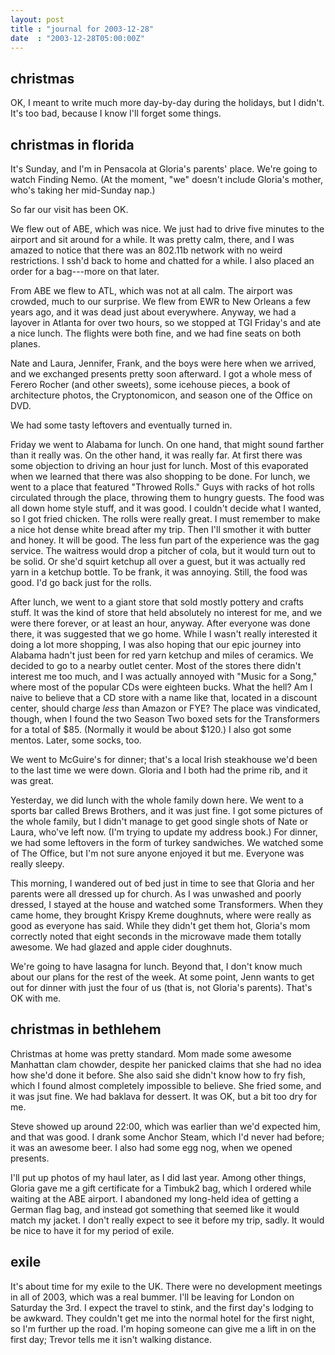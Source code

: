 ```yaml
---
layout: post
title : "journal for 2003-12-28"
date  : "2003-12-28T05:00:00Z"
---
```



## christmas

OK, I meant to write much more day-by-day during the holidays, but I didn't. It's too bad, because I know I'll forget some things.

## christmas in florida

It's Sunday, and I'm in Pensacola at Gloria's parents' place.  We're going to watch Finding Nemo.  (At the moment, "we" doesn't include Gloria's mother, who's taking her mid-Sunday nap.)

So far our visit has been OK.

We flew out of ABE, which was nice.  We just had to drive five minutes to the airport and sit around for a while.  It was pretty calm, there, and I was amazed to notice that there was an 802.11b network with no weird restrictions. I ssh'd back to home and chatted for a while.  I also placed an order for a bag---more on that later.

From ABE we flew to ATL, which was not at all calm.  The airport was crowded, much to our surprise.  We flew from EWR to New Orleans a few years ago, and it was dead just about everywhere.  Anyway, we had a layover in Atlanta for over two hours, so we stopped at TGI Friday's and ate a nice lunch.  The flights were both fine, and we had fine seats on both planes.

Nate and Laura, Jennifer, Frank, and the boys were here when we arrived, and we exchanged presents pretty soon afterward.  I got a whole mess of Ferero Rocher (and other sweets), some icehouse pieces, a book of architecture photos, the Cryptonomicon, and season one of the Office on DVD.

We had some tasty leftovers and eventually turned in.

Friday we went to Alabama for lunch.  On one hand, that might sound farther than it really was.  On the other hand, it was really far.  At first there was some objection to driving an hour just for lunch.  Most of this evaporated when we learned that there was also shopping to be done.  For lunch, we went to a place that featured "Throwed Rolls."  Guys with racks of hot rolls circulated through the place, throwing them to hungry guests.  The food was all down home style stuff, and it was good.  I couldn't decide what I wanted, so I got fried chicken.  The rolls were really great.  I must remember to make a nice hot dense white bread after my trip.  Then I'll smother it with butter and honey. It will be good.  The less fun part of the experience was the gag service.  The waitress would drop a pitcher of cola, but it would turn out to be solid.  Or she'd squirt ketchup all over a guest, but it was actually red yarn in a ketchup bottle.  To be frank, it was annoying.  Still, the food was good.  I'd go back just for the rolls.

After lunch, we went to a giant store that sold mostly pottery and crafts stuff.  It was the kind of store that held absolutely no interest for me, and we were there forever, or at least an hour, anyway.  After everyone was done there, it was suggested that we go home.  While I wasn't really interested it doing a lot more shopping, I was also hoping that our epic journey into Alabama hadn't just been for red yarn ketchup and miles of ceramics.  We decided to go to a nearby outlet center.  Most of the stores there didn't interest me too much, and I was actually annoyed with "Music for a Song," where most of the popular CDs were eighteen bucks.  What the hell?  Am I naive to believe that a CD store with a name like that, located in a discount center, should charge <em>less</em> than Amazon or FYE?  The place was vindicated, though, when I found the two Season Two boxed sets for the Transformers for a total of $85. (Normally it would be about $120.)  I also got some mentos.  Later, some socks, too.

We went to McGuire's for dinner; that's a local Irish steakhouse we'd been to the last time we were down.  Gloria and I both had the prime rib, and it was great.

Yesterday, we did lunch with the whole family down here.  We went to a sports bar called Brews Brothers, and it was just fine.  I got some pictures of the whole family, but I didn't manage to get good single shots of Nate or Laura, who've left now.  (I'm trying to update my address book.)  For dinner, we had some leftovers in the form of turkey sandwiches.  We watched some of The Office, but I'm not sure anyone enjoyed it but me.  Everyone was really sleepy.

This morning, I wandered out of bed just in time to see that Gloria and her parents were all dressed up for church.  As I was unwashed and poorly dressed, I stayed at the house and watched some Transformers.  When they came home, they brought Krispy Kreme doughnuts, where were really as good as everyone has said. While they didn't get them hot, Gloria's mom correctly noted that eight seconds in the microwave made them totally awesome.  We had glazed and apple cider doughnuts.

We're going to have lasagna for lunch.  Beyond that, I don't know much about our plans for the rest of the week.  At some point, Jenn wants to get out for dinner with just the four of us (that is, not Gloria's parents).  That's OK with me.

## christmas in bethlehem

Christmas at home was pretty standard.  Mom made some awesome Manhattan clam chowder, despite her panicked claims that she had no idea how she'd done it before.  She also said she didn't know how to fry fish, which I found almost completely impossible to believe.  She fried some, and it was jsut fine.  We had baklava for dessert.  It was OK, but a bit too dry for me.

Steve showed up around 22:00, which was earlier than we'd expected him, and that was good.  I drank some Anchor Steam, which I'd never had before; it was an awesome beer.  I also had some egg nog, when we opened presents.

I'll put up photos of my haul later, as I did last year.  Among other things, Gloria gave me a gift certificate for a Timbuk2 bag, which I ordered while waiting at the ABE airport.  I abandoned my long-held idea of getting a German flag bag, and instead got something that seemed like it would match my jacket. I don't really expect to see it before my trip, sadly.  It would be nice to have it for my period of exile.

## exile

It's about time for my exile to the UK.  There were no development meetings in all of 2003, which was a real bummer.  I'll be leaving for London on Saturday the 3rd.  I expect the travel to stink, and the first day's lodging to be awkward.  They couldn't get me into the normal hotel for the first night, so I'm further up the road.  I'm hoping someone can give me a lift in on the first day; Trevor tells me it isn't walking distance.

